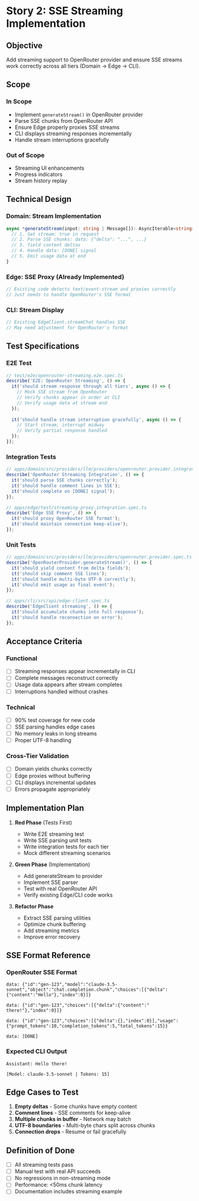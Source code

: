 # Story 2: SSE Streaming Implementation

## Objective
Add streaming support to OpenRouter provider and ensure SSE streams work correctly across all tiers (Domain → Edge → CLI).

## Scope

### In Scope
- Implement `generateStream()` in OpenRouter provider
- Parse SSE chunks from OpenRouter API
- Ensure Edge properly proxies SSE streams
- CLI displays streaming responses incrementally
- Handle stream interruptions gracefully

### Out of Scope
- Streaming UI enhancements
- Progress indicators
- Stream history replay

## Technical Design

### Domain: Stream Implementation
```typescript
async *generateStream(input: string | Message[]): AsyncIterable<string> {
  // 1. Set stream: true in request
  // 2. Parse SSE chunks: data: {"delta": "...", ...}
  // 3. Yield content deltas
  // 4. Handle data: [DONE] signal
  // 5. Emit usage data at end
}
```

### Edge: SSE Proxy (Already Implemented)
```typescript
// Existing code detects text/event-stream and proxies correctly
// Just needs to handle OpenRouter's SSE format
```

### CLI: Stream Display
```typescript
// Existing EdgeClient.streamChat handles SSE
// May need adjustment for OpenRouter's format
```

## Test Specifications

### E2E Test
```typescript
// test/e2e/openrouter-streaming.e2e.spec.ts
describe('E2E: OpenRouter Streaming', () => {
  it('should stream response through all tiers', async () => {
    // Mock SSE stream from OpenRouter
    // Verify chunks appear in order at CLI
    // Verify usage data at stream end
  });
  
  it('should handle stream interruption gracefully', async () => {
    // Start stream, interrupt midway
    // Verify partial response handled
  });
});
```

### Integration Tests
```typescript
// apps/domain/src/providers/llm/providers/openrouter.provider.integration.spec.ts
describe('OpenRouter Streaming Integration', () => {
  it('should parse SSE chunks correctly');
  it('should handle comment lines in SSE');
  it('should complete on [DONE] signal');
});

// apps/edge/test/streaming-proxy.integration.spec.ts
describe('Edge SSE Proxy', () => {
  it('should proxy OpenRouter SSE format');
  it('should maintain connection keep-alive');
});
```

### Unit Tests
```typescript
// apps/domain/src/providers/llm/providers/openrouter.provider.spec.ts
describe('OpenRouterProvider.generateStream()', () => {
  it('should yield content from delta fields');
  it('should skip comment SSE lines');
  it('should handle multi-byte UTF-8 correctly');
  it('should emit usage as final event');
});

// apps/cli/src/api/edge-client.spec.ts  
describe('EdgeClient streaming', () => {
  it('should accumulate chunks into full response');
  it('should handle reconnection on error');
});
```

## Acceptance Criteria

### Functional
- [ ] Streaming responses appear incrementally in CLI
- [ ] Complete messages reconstruct correctly
- [ ] Usage data appears after stream completes
- [ ] Interruptions handled without crashes

### Technical
- [ ] 90% test coverage for new code
- [ ] SSE parsing handles edge cases
- [ ] No memory leaks in long streams
- [ ] Proper UTF-8 handling

### Cross-Tier Validation
- [ ] Domain yields chunks correctly
- [ ] Edge proxies without buffering
- [ ] CLI displays incremental updates
- [ ] Errors propagate appropriately

## Implementation Plan

1. **Red Phase** (Tests First)
   - Write E2E streaming test
   - Write SSE parsing unit tests
   - Write integration tests for each tier
   - Mock different streaming scenarios

2. **Green Phase** (Implementation)
   - Add generateStream to provider
   - Implement SSE parser
   - Test with real OpenRouter API
   - Verify existing Edge/CLI code works

3. **Refactor Phase**
   - Extract SSE parsing utilities
   - Optimize chunk buffering
   - Add streaming metrics
   - Improve error recovery

## SSE Format Reference

### OpenRouter SSE Format
```
data: {"id":"gen-123","model":"claude-3.5-sonnet","object":"chat.completion.chunk","choices":[{"delta":{"content":"Hello"},"index":0}]}

data: {"id":"gen-123","choices":[{"delta":{"content":" there!"},"index":0}]}

data: {"id":"gen-123","choices":[{"delta":{},"index":0}],"usage":{"prompt_tokens":10,"completion_tokens":5,"total_tokens":15}}

data: [DONE]
```

### Expected CLI Output
```
Assistant: Hello there!

[Model: claude-3.5-sonnet | Tokens: 15]
```

## Edge Cases to Test

1. **Empty deltas** - Some chunks have empty content
2. **Comment lines** - SSE comments for keep-alive
3. **Multiple chunks in buffer** - Network may batch
4. **UTF-8 boundaries** - Multi-byte chars split across chunks
5. **Connection drops** - Resume or fail gracefully

## Definition of Done

- [ ] All streaming tests pass
- [ ] Manual test with real API succeeds
- [ ] No regressions in non-streaming mode
- [ ] Performance: <50ms chunk latency
- [ ] Documentation includes streaming example